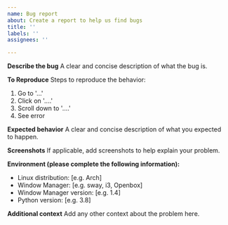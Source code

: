 ```yaml
---
name: Bug report
about: Create a report to help us find bugs
title: ''
labels: ''
assignees: ''

---
```


**Describe the bug**
A clear and concise description of what the bug is.

**To Reproduce**
Steps to reproduce the behavior:
1. Go to '...'
2. Click on '....'
3. Scroll down to '....'
4. See error

**Expected behavior**
A clear and concise description of what you expected to happen.

**Screenshots**
If applicable, add screenshots to help explain your problem.

**Environment (please complete the following information):**
 - Linux distribution: [e.g. Arch]
 - Window Manager: [e.g. sway, i3, Openbox]
 - Window Manager version: [e.g. 1.4]
 - Python version: [e.g. 3.8]

**Additional context**
Add any other context about the problem here.

